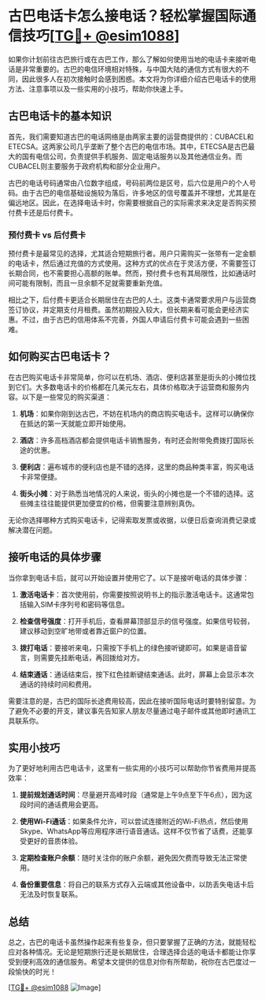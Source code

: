 # 古巴电话卡怎么接电话？轻松掌握国际通信技巧[[TG💪+ @esim1088](https://t.me/s/esim1088)]

如果你计划前往古巴旅行或在古巴工作，那么了解如何使用当地的电话卡来接听电话是非常重要的。古巴的电信环境相对特殊，与中国大陆的通信方式有很大的不同，因此很多人在初次接触时会感到困惑。本文将为你详细介绍古巴电话卡的使用方法、注意事项以及一些实用的小技巧，帮助你快速上手。

## 古巴电话卡的基本知识

首先，我们需要知道古巴的电话网络是由两家主要的运营商提供的：CUBACEL和ETECSA。这两家公司几乎垄断了整个古巴的电信市场。其中，ETECSA是古巴最大的国有电信公司，负责提供手机服务、固定电话服务以及其他通信业务。而CUBACEL则主要服务于政府机构和部分企业用户。

古巴的电话号码通常由八位数字组成，号码前两位是区号，后六位是用户的个人号码。由于古巴的电信基础设施较为落后，许多地区的信号覆盖并不理想，尤其是在偏远地区。因此，在选择电话卡时，你需要根据自己的实际需求来决定是否购买预付费卡还是后付费卡。

### 预付费卡 vs 后付费卡

预付费卡是最常见的选择，尤其适合短期旅行者。用户只需购买一张带有一定金额的电话卡，然后通过充值的方式使用。这种方式的优点在于灵活方便，不需要签订长期合同，也不需要担心高额的账单。然而，预付费卡也有其局限性，比如通话时间可能有限制，而且一旦余额不足就需要重新充值。

相比之下，后付费卡更适合长期居住在古巴的人士。这类卡通常要求用户与运营商签订协议，并定期支付月租费。虽然初期投入较大，但长期来看可能会更经济实惠。不过，由于古巴的信用体系不完善，外国人申请后付费卡可能会遇到一些困难。

## 如何购买古巴电话卡？

在古巴购买电话卡非常简单，你可以在机场、酒店、便利店甚至是街头的小摊位找到它们。大多数电话卡的价格都在几美元左右，具体价格取决于运营商和服务内容。以下是一些常见的购买渠道：

1. **机场**：如果你刚到达古巴，不妨在机场内的商店购买电话卡。这样可以确保你在抵达的第一天就能立即开始使用。
   
2. **酒店**：许多高档酒店都会提供电话卡销售服务，有时还会附带免费拨打国际长途的优惠。

3. **便利店**：遍布城市的便利店也是不错的选择，这里的商品种类丰富，购买电话卡非常便捷。

4. **街头小摊**：对于熟悉当地情况的人来说，街头的小摊也是一个不错的选择。这些摊主往往能提供更加便宜的价格，但需要注意辨别真伪。

无论你选择哪种方式购买电话卡，记得索取发票或收据，以便日后查询消费记录或解决潜在问题。

## 接听电话的具体步骤

当你拿到电话卡后，就可以开始设置并使用它了。以下是接听电话的具体步骤：

1. **激活电话卡**：首次使用前，你需要按照说明书上的指示激活电话卡。这通常包括输入SIM卡序列号和密码等信息。

2. **检查信号强度**：打开手机后，查看屏幕顶部显示的信号强度。如果信号较弱，建议移动到空旷地带或者靠近窗户的位置。

3. **拨打电话**：要接听来电，只需按下手机上的绿色接听键即可。如果是语音留言，则需要先挂断电话，再回拨给对方。

4. **结束通话**：通话结束后，按下红色挂断键结束通话。此时，屏幕上会显示本次通话的持续时间和费用。

需要注意的是，古巴的国际长途费用较高，因此在接听国际电话时要特别留意。为了避免不必要的开支，建议事先告知家人朋友尽量通过电子邮件或其他即时通讯工具联系你。

## 实用小技巧

为了更好地利用古巴电话卡，这里有一些实用的小技巧可以帮助你节省费用并提高效率：

1. **提前规划通话时间**：尽量避开高峰时段（通常是上午9点至下午6点），因为这段时间的通话费用会更高。

2. **使用Wi-Fi通话**：如果条件允许，可以尝试连接附近的Wi-Fi热点，然后使用Skype、WhatsApp等应用程序进行语音通话。这样不仅节省了话费，还能享受更好的音质体验。

3. **定期检查账户余额**：随时关注你的账户余额，避免因欠费而导致无法正常使用。

4. **备份重要信息**：将自己的联系方式存入云端或其他设备中，以防丢失电话卡后无法及时恢复联系。

## 总结

总之，古巴的电话卡虽然操作起来有些复杂，但只要掌握了正确的方法，就能轻松应对各种情况。无论是短期旅行还是长期居住，合理选择合适的电话卡都能让你享受到便利高效的通信服务。希望本文提供的信息对你有所帮助，祝你在古巴度过一段愉快的时光！

[[TG💪+ @esim1088](https://t.me/s/esim1088) ![Image](https://i.postimg.cc/4NQfJmqS/Snipaste-2025-05-13-00-14-12.png)]